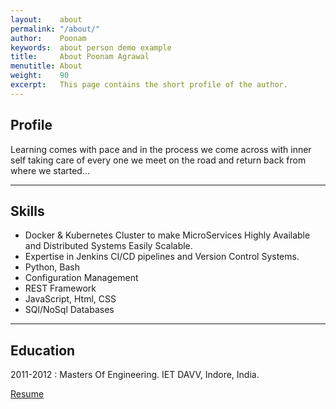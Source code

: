 ```yaml
---
layout:    about
permalink: "/about/"
author:    Poonam
keywords:  about person demo example
title:     About Poonam Agrawal
menutitle: About
weight:    90
excerpt:   This page contains the short profile of the author.
---
```


## Profile

Learning comes with pace and in the process we come across with inner self taking care of every one we meet on the road and return back from where we started...

---

## Skills

- Docker & Kubernetes Cluster to make MicroServices Highly Available and Distributed Systems Easily Scalable.  
- Expertise in Jenkins CI/CD pipelines and Version Control Systems.
- Python, Bash
- Configuration Management
- REST Framework
- JavaScript, Html, CSS
- SQl/NoSql Databases

---

## Education

2011-2012
: Masters Of Engineering. IET DAVV, Indore, India.


<dl>
  <a href="{{ site.github.url }}/_pages/resume.html">Resume</a>
</dl>

<!-- <div>
	<a href="{{ site.github.url }}/_pages/resume.html">Resume</a>
	
</div>
-->

